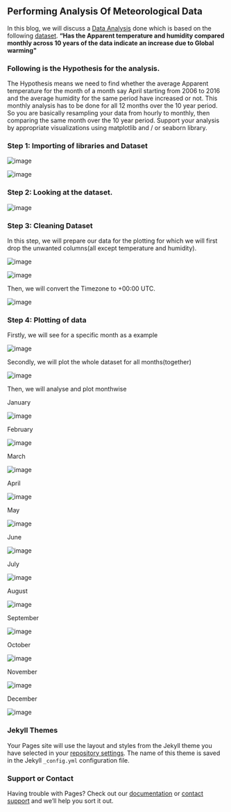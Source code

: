 ## Performing Analysis Of Meteorological Data


In this blog, we will discuss a [Data Analysis](https://www.kaggle.com/muthuj7/weather-dataset) done which is based on the following [dataset](https://drive.google.com/open?id=1ScF_1a-bkHi1qe8Rn78uxK6_5QwUD9Bu).
**“Has the Apparent temperature and humidity compared monthly across 10 years of the data indicate an increase due to Global warming"**


### Following is the Hypothesis for the analysis.
The Hypothesis means we need to find whether the average Apparent temperature for the month of a month say April starting from 2006 to 2016 and the average humidity for the same period have increased or not. This monthly analysis has to be done for all 12 months over the 10 year period. So you are basically resampling your data from hourly to monthly, then comparing the same month over the 10 year period. Support your analysis by appropriate visualizations using matplotlib and / or seaborn library.

### Step 1: Importing of libraries and Dataset

![image](https://user-images.githubusercontent.com/82140149/138288634-2a17f84e-571d-47a2-926c-3400a79e838b.png)

![image](https://user-images.githubusercontent.com/82140149/138288956-f85b8699-6f38-4368-8695-5fc125acffbf.png)


### Step 2: Looking at the dataset.
![image](https://user-images.githubusercontent.com/82140149/138292836-68c40769-6a2a-4566-8a39-f9c574299532.png)


### Step 3: Cleaning Dataset
In this step, we will prepare our data for the plotting for which we will first drop the unwanted columns(all except temperature and humidity).

![image](https://user-images.githubusercontent.com/82140149/138293153-2139fd6d-2164-4313-bd3b-5839066595ad.png)

![image](https://user-images.githubusercontent.com/82140149/138293319-edd786d7-0276-488d-83c3-99dfc85402ad.png)

Then, we will convert the Timezone to +00:00 UTC.

![image](https://user-images.githubusercontent.com/82140149/138293558-5cb38b47-d886-41f3-828a-eaaba1cb10f4.png)


### Step 4: Plotting of data 

Firstly, we will see for a specific month as a example

![image](https://user-images.githubusercontent.com/82140149/138294155-7951b026-893f-4472-8a19-8a7681343981.png)

Secondly, we will plot the whole dataset for all months(together)

![image](https://user-images.githubusercontent.com/82140149/138295093-241c39c7-eda0-4a6c-b0e3-e848c824eb27.png)

Then, we will analyse and plot monthwise


January

![image](https://user-images.githubusercontent.com/82140149/138403788-2847ef6c-1c25-40a7-9b4b-e68738ff9f4a.png)


February

![image](https://user-images.githubusercontent.com/82140149/138403863-17aa20f5-440f-478c-bd2b-6ffb0ace5b0f.png)


March

![image](https://user-images.githubusercontent.com/82140149/138403984-d3b7f439-7a34-4032-a8a0-7aa5f39d50ef.png)


April

![image](https://user-images.githubusercontent.com/82140149/138404075-6aa3c5d0-3f60-48ec-b612-d4701403a5e7.png)


May

![image](https://user-images.githubusercontent.com/82140149/138404113-b0d46561-abec-47f9-b8b3-b9032138612b.png)


June

![image](https://user-images.githubusercontent.com/82140149/138404181-22a45741-0270-4542-928a-786c1b56f641.png)


July

![image](https://user-images.githubusercontent.com/82140149/138404295-1bf20f2f-99b6-4022-b0b4-b69551be8bbc.png)


August

![image](https://user-images.githubusercontent.com/82140149/138404399-f2490200-0ec7-4e18-ab27-216f2fd1e434.png)


September

![image](https://user-images.githubusercontent.com/82140149/138404598-80ea4335-8062-404f-aea3-c8a7289a17c1.png)


October

![image](https://user-images.githubusercontent.com/82140149/138404680-3f4d61dd-6c9b-4623-99f2-8322ceff6d7f.png)


November

![image](https://user-images.githubusercontent.com/82140149/138404809-846d0a6c-7854-4617-9ec9-0a934cababf3.png)


December

![image](https://user-images.githubusercontent.com/82140149/138404914-168d2070-ad41-4783-a8c4-ba8fcd79da4c.png)




### Jekyll Themes

Your Pages site will use the layout and styles from the Jekyll theme you have selected in your [repository settings](https://github.com/sachetutekar/MeteorologicalDataset_Analysis/settings/pages). The name of this theme is saved in the Jekyll `_config.yml` configuration file.

### Support or Contact

Having trouble with Pages? Check out our [documentation](https://docs.github.com/categories/github-pages-basics/) or [contact support](https://support.github.com/contact) and we’ll help you sort it out.
